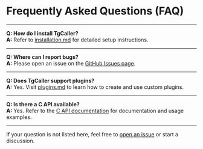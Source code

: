 # Frequently Asked Questions (FAQ)

---

**Q: How do I install TgCaller?**  
**A:** Refer to [installation.md](./installation.md) for detailed setup instructions.

---

**Q: Where can I report bugs?**  
**A:** Please open an issue on the [GitHub Issues page](https://github.com/TgCaller/TgCaller/issues).

---

**Q: Does TgCaller support plugins?**  
**A:** Yes. Visit [plugins.md](./plugins.md) to learn how to create and use custom plugins.

---

**Q: Is there a C API available?**  
**A:** Yes. Refer to the [C API documentation](./c-api/advanced-methods.md) for documentation and usage examples.

---

If your question is not listed here, feel free to [open an issue](https://github.com/TgCaller/TgCaller/issues) or start a discussion.
